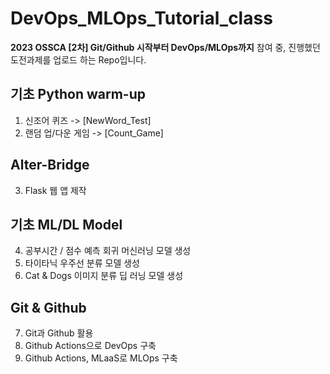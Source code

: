 # DevOps_MLOps_Tutorial_class

**2023 OSSCA [2차] Git/Github 시작부터 DevOps/MLOps까지** 참여 중, 진행했던 도전과제를 업로드 하는 Repo입니다.

## 기초 Python warm-up
1. 신조어 퀴즈 -> [NewWord_Test]
2. 랜덤 업/다운 게임 -> [Count_Game]
## Alter-Bridge
3. Flask 웹 앱 제작
## 기초 ML/DL Model 
4. 공부시간 / 점수 예측 회귀 머신러닝 모델 생성
5. 타이타닉 우주선 분류 모델 생성
6. Cat & Dogs 이미지 분류 딥 러닝 모델 생성
## Git & Github 
7. Git과 Github 활용
8. Github Actions으로 DevOps 구축
9. Github Actions, MLaaS로 MLOps 구축
